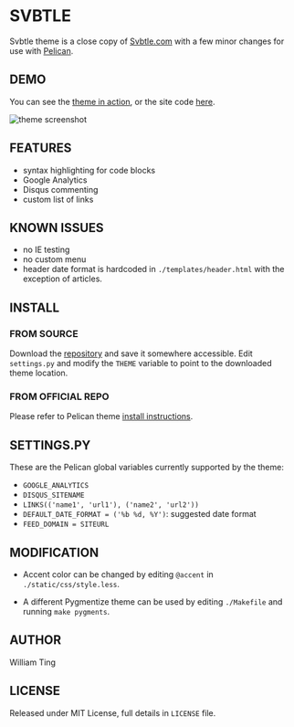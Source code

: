 # SVBTLE

Svbtle theme is a close copy of [Svbtle.com](http://www.svbtle.com) with a few minor changes for use with [Pelican](http://pelican.notmyidea.org).

## DEMO

You can see the [theme in action](http://williamting.com/drafts/this-is-a-theme-testing-post.html), or the site code [here](https://github.com/wting/williamting.com).

![theme screenshot](https://raw.github.com/wting/pelican-svbtle/master/screenshot.png)

## FEATURES

- syntax highlighting for code blocks
- Google Analytics
- Disqus commenting
- custom list of links

## KNOWN ISSUES

- no IE testing
- no custom menu
- header date format is hardcoded in `./templates/header.html` with the exception of articles.

## INSTALL

### FROM SOURCE

Download the [repository](https://github.com/wting/pelican-svbtle) and save it somewhere accessible. Edit `settings.py` and modify the `THEME` variable to point to the downloaded theme location.

### FROM OFFICIAL REPO

Please refer to Pelican theme [install instructions](http://pelican.notmyidea.org/en/latest/pelican-themes.html).

## SETTINGS.PY

These are the Pelican global variables currently supported by the theme:

- `GOOGLE_ANALYTICS`
- `DISQUS_SITENAME`
- `LINKS(('name1', 'url1'), ('name2', 'url2'))`
- `DEFAULT_DATE_FORMAT = ('%b %d, %Y')`: suggested date format
- `FEED_DOMAIN = SITEURL`

## MODIFICATION

- Accent color can be changed by editing `@accent` in `./static/css/style.less`.

- A different Pygmentize theme can be used by editing `./Makefile` and running `make pygments`.

## AUTHOR

William Ting

## LICENSE

Released under MIT License, full details in `LICENSE` file.
